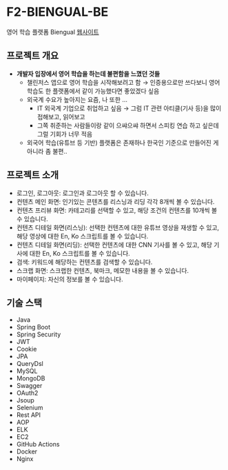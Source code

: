 # F2-BIENGUAL-BE
영어 학습 플랫폼 Biengual [웹사이트](https://biengual.store)

## 프로젝트 개요
- **개발자 입장에서 영어 학습을 하는데 불편함을 느꼈던 것들**
    - 챌린저스 앱으로 영어 학습을 시작해보려고 함 → 인증용으로만 쓰다보니 영어 학습도 한 플랫폼에서 같이 가능했다면 좋았겠다 싶음
    - 외국계 수요가 높아지는 요즘, 나 또한 …
        - IT 외국계 기업으로 취업하고 싶음 → 그럼 IT 관련 아티클(기사 등)을 많이 접해보고, 읽어보고
        - 그쪽 취준하는 사람들이랑 같이 으쌰으쌰 하면서 스피킹 연습 하고 싶은데 그럴 기회가 너무 적음
    - 외국어 학습(유튜브 등 기반) 플랫폼은 존재하나 한국인 기준으로 만들어진 게 아니라 좀 불편..

## 프로젝트 소개
- 로그인, 로그아웃: 로그인과 로그아웃 할 수 있습니다.
- 컨텐츠 메인 화면: 인기있는 콘텐츠를 리스닝과 리딩 각각 8개씩 볼 수 있습니다.
- 컨텐츠 프리뷰 화면: 카테고리를 선택할 수 있고, 해당 조건의 컨텐츠를 10개씩 볼 수 있습니다.
- 컨텐츠 디테일 화면(리스닝): 선택한 컨텐츠에 대한 유튜브 영상을 재생할 수 있고, 해당 영상에 대한 En, Ko 스크립트를 볼 수 있습니다.
- 컨텐츠 디테일 화면(리딩): 선택한 컨텐츠에 대한 CNN 기사를 볼 수 있고, 해당 기사에 대한 En, Ko 스크립트를 볼 수 있습니다.
- 검색: 키워드에 해당하는 컨텐츠를 검색할 수 있습니다.
- 스크랩 화면: 스크랩한 컨텐츠, 북마크, 메모한 내용을 볼 수 있습니다.
- 마이페이지: 자신의 정보를 볼 수 있습니다.

## 기술 스택
 - Java
 - Spring Boot
 - Spring Security
 - JWT
 - Cookie
 - JPA
 - QueryDsl
 - MySQL
 - MongoDB
 - Swagger
 - OAuth2
 - Jsoup
 - Selenium
 - Rest API
 - AOP
 - ELK
 - EC2
 - GitHub Actions
 - Docker
 - Nginx
